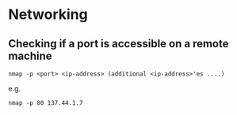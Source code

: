 # Networking

## Checking if a port is accessible on a remote machine

```
nmap -p <port> <ip-address> (additional <ip-address>'es ....)
```

e.g.

```
nmap -p 80 137.44.1.7
```
